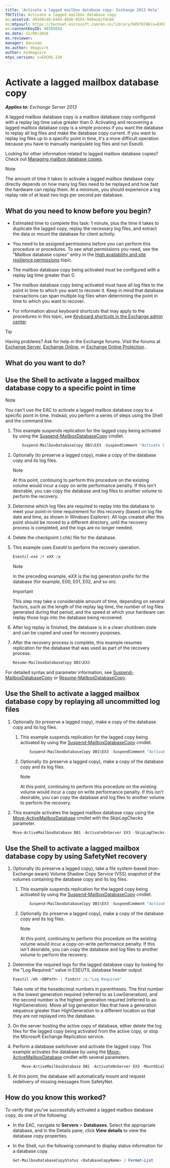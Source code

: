```yaml
---
title: 'Activate a lagged mailbox database copy: Exchange 2013 Help'
TOCTitle: Activate a lagged mailbox database copy
ms:assetid: 493d9c40-644d-49d6-9291-949acbcfdcb6
ms:mtpsurl: https://technet.microsoft.com/en-us/library/Dd979786(v=EXCHG.150)
ms:contentKeyID: 48385050
ms.date: 12/09/2016
ms.reviewer: 
manager: dansimp
ms.author: dmaguire
author: msdmaguire
mtps_version: v=EXCHG.150
---
```


# Activate a lagged mailbox database copy

_**Applies to:** Exchange Server 2013_

A lagged mailbox database copy is a mailbox database copy configured with a replay lag time value greater than 0. Activating and recovering a lagged mailbox database copy is a simple process if you want the database to replay all log files and make the database copy current. If you want to replay log files up to a specific point in time, it's a more difficult operation because you have to manually manipulate log files and run Eseutil.

Looking for other information related to lagged mailbox database copies? Check out [Managing mailbox database copies](managing-mailbox-database-copies-exchange-2013-help.md).

> [!NOTE]
> The amount of time it takes to activate a lagged mailbox database copy directly depends on how many log files need to be replayed and how fast the hardware can replay them. At a minimum, you should experience a log replay rate of at least two logs per second per database.

## What do you need to know before you begin?

  - Estimated time to complete this task: 1 minute, plus the time it takes to duplicate the lagged copy, replay the necessary log files, and extract the data or mount the database for client activity.

  - You need to be assigned permissions before you can perform this procedure or procedures. To see what permissions you need, see the "Mailbox database copies" entry in the [High availability and site resilience permissions](high-availability-and-site-resilience-permissions-exchange-2013-help.md) topic.

  - The mailbox database copy being activated must be configured with a replay lag time greater than 0.

  - The mailbox database copy being activated must have all log files to the point in time to which you want to recover it. Keep in mind that database transactions can span multiple log files when determining the point in time to which you want to recover.

  - For information about keyboard shortcuts that may apply to the procedures in this topic, see [Keyboard shortcuts in the Exchange admin center](keyboard-shortcuts-in-the-exchange-admin-center-2013-help.md).

> [!TIP]
> Having problems? Ask for help in the Exchange forums. Visit the forums at <A href="https://go.microsoft.com/fwlink/p/?linkid=60612">Exchange Server</A>, <A href="https://go.microsoft.com/fwlink/p/?linkid=267542">Exchange Online</A>, or <A href="https://go.microsoft.com/fwlink/p/?linkid=285351">Exchange Online Protection</A>..

## What do you want to do?

## Use the Shell to activate a lagged mailbox database copy to a specific point in time

> [!NOTE]
> You can't use the EAC to activate a lagged mailbox database copy to a specific point in time. Instead, you perform a series of steps using the Shell and the command line.

1. This example suspends replication for the lagged copy being activated by using the [Suspend-MailboxDatabaseCopy](https://technet.microsoft.com/en-us/library/dd351074\(v=exchg.150\)) cmdlet.

    ```powershell
        Suspend-MailboxDatabaseCopy DB1\EX3 -SuspendComment "Activate lagged copy of DB1 on Server EX3" -Confirm:$false
    ```

2. Optionally (to preserve a lagged copy), make a copy of the database copy and its log files.

    > [!NOTE]
    > At this point, continuing to perform this procedure on the existing volume would incur a copy on write performance penalty. If this isn't desirable, you can copy the database and log files to another volume to perform the recovery.

3. Determine which log files are required to replay into the database to meet your point-in-time requirement for this recovery (based on log file date and time, as shown in Windows Explorer). All logs created after this point should be moved to a different directory, until the recovery process is completed, and the logs are no longer needed.

4. Delete the checkpoint (.chk) file for the database.

5. This example uses Eseutil to perform the recovery operation.

    ```powershell
    Eseutil.exe /r eXX /a
    ```

    > [!NOTE]
    > In the preceding example, e<EM>XX</EM> is the log generation prefix for the database (for example, E00, E01, E02, and so on).

    > [!IMPORTANT]
    > This step may take a considerable amount of time, depending on several factors, such as the length of the replay lag time, the number of log files generated during that period, and the speed at which your hardware can replay those logs into the database being recovered.

6. After log replay is finished, the database is in a clean shutdown state and can be copied and used for recovery purposes.

7. After the recovery process is complete, this example resumes replication for the database that was used as part of the recovery process.

    ```powershell
    Resume-MailboxDatabaseCopy DB1\EX3
    ```

For detailed syntax and parameter information, see [Suspend-MailboxDatabaseCopy](https://technet.microsoft.com/en-us/library/dd351074\(v=exchg.150\)) or [Resume-MailboxDatabaseCopy](https://technet.microsoft.com/en-us/library/dd335220\(v=exchg.150\)).

## Use the Shell to activate a lagged mailbox database copy by replaying all uncommitted log files

1. Optionally (to preserve a lagged copy), make a copy of the database copy and its log files.

    1. This example suspends replication for the lagged copy being activated by using the [Suspend-MailboxDatabaseCopy](https://technet.microsoft.com/en-us/library/dd351074\(v=exchg.150\)) cmdlet.

        ```powershell
            Suspend-MailboxDatabaseCopy DB1\EX3 -SuspendComment "Activate lagged copy of DB1 on Server EX3" -Confirm:$false
        ```
    2. Optionally (to preserve a lagged copy), make a copy of the database copy and its log files.

        > [!NOTE]
        > At this point, continuing to perform this procedure on the existing volume would incur a copy on write performance penalty. If this isn't desirable, you can copy the database and log files to another volume to perform the recovery.

2. This example activates the lagged mailbox database copy using the [Move-ActiveMailboxDatabase](https://technet.microsoft.com/en-us/library/dd298068\(v=exchg.150\)) cmdlet with the *SkipLagChecks* parameter.

    ```powershell
    Move-ActiveMailboxDatabase DB1 -ActivateOnServer EX3 -SkipLagChecks
    ```

## Use the Shell to activate a lagged mailbox database copy by using SafetyNet recovery

1. Optionally (to preserve a lagged copy), take a file system-based (non-Exchange aware) Volume Shadow Copy Service (VSS) snapshot of the volumes containing the database copy and its log files.

    1. This example suspends replication for the lagged copy being activated by using the [Suspend-MailboxDatabaseCopy](https://technet.microsoft.com/en-us/library/dd351074\(v=exchg.150\)) cmdlet.
        ```powershell
            Suspend-MailboxDatabaseCopy DB1\EX3 -SuspendComment "Activate lagged copy of DB1 on Server EX3" -Confirm:$false
        ```
    2. Optionally (to preserve a lagged copy), make a copy of the database copy and its log files.

        > [!NOTE]
        > At this point, continuing to perform this procedure on the existing volume would incur a copy-on-write performance penalty. If this isn't desirable, you can copy the database and log files to another volume to perform the recovery.

2. Determine the required logs for the lagged database copy by looking for the "Log Required:" value in ESEUTIL database header output

    ```powershell
    Eseutil /mh <DBPath> | findstr /c:"Log Required"
    ```

    Take note of the hexadecimal numbers in parentheses. The first number is the lowest generation required (referred to as LowGeneration), and the second number is the highest generation required (referred to as HighGeneration). Move all log generation files that have a generation sequence greater than HighGeneration to a different location so that they are not replayed into the database.

3. On the server hosting the active copy of database, either delete the log files for the lagged copy being activated from the active copy, or stop the Microsoft Exchange Replication service.

4. Perform a database switchover and activate the lagged copy. This example activates the database by using the [Move-ActiveMailboxDatabase](https://technet.microsoft.com/en-us/library/dd298068\(v=exchg.150\)) cmdlet with several parameters.
    ```powershell
        Move-ActiveMailboxDatabase DB1 -ActivateOnServer EX3 -MountDialOverride BestEffort -SkipActiveCopyChecks -SkipClientExperienceChecks -SkipHealthChecks -SkipLagChecks
    ```
5. At this point, the database will automatically mount and request redelivery of missing messages from SafetyNet.

## How do you know this worked?

To verify that you've successfully activated a lagged mailbox database copy, do one of the following:

  - In the EAC, navigate to **Servers** \> **Databases**. Select the appropriate database, and in the Details pane, click **View details** to view the database copy properties.

  - In the Shell, run the following command to display status information for a database copy.

    ```powershell
    Get-MailboxDatabaseCopyStatus <DatabaseCopyName> | Format-List
    ```

